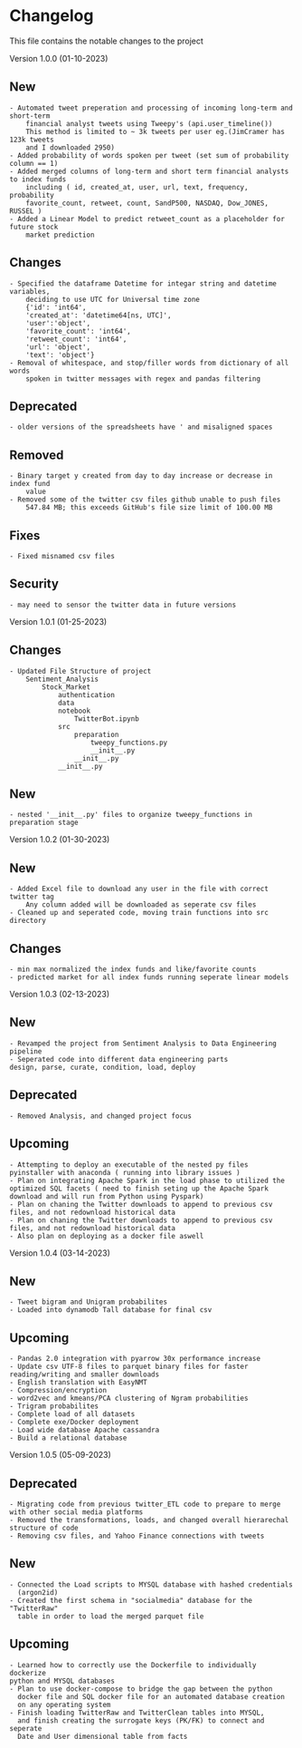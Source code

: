 # Changelog
This file contains the notable changes to the project

Version 1.0.0 (01-10-2023)
## New
    - Automated tweet preperation and processing of incoming long-term and short-term 
        financial analyst tweets using Tweepy's (api.user_timeline())
        This method is limited to ~ 3k tweets per user eg.(JimCramer has 123k tweets 
        and I downloaded 2950)
    - Added probability of words spoken per tweet (set sum of probability column == 1)
    - Added merged columns of long-term and short term financial analysts to index funds 
        including ( id, created_at, user, url, text, frequency, probability     
        favorite_count, retweet, count, SandP500, NASDAQ, Dow_JONES, RUSSEL )
    - Added a Linear Model to predict retweet_count as a placeholder for future stock
        market prediction

## Changes 
    - Specified the dataframe Datetime for integar string and datetime variables, 
        deciding to use UTC for Universal time zone
        {'id': 'int64',
        'created_at': 'datetime64[ns, UTC]',
        'user':'object',
        'favorite_count': 'int64',
        'retweet_count': 'int64',
        'url': 'object',
        'text': 'object'}
    - Removal of whitespace, and stop/filler words from dictionary of all words 
        spoken in twitter messages with regex and pandas filtering

## Deprecated
    - older versions of the spreadsheets have ' and misaligned spaces

## Removed
    - Binary target y created from day to day increase or decrease in index fund
        value
    - Removed some of the twitter csv files github unable to push files
        547.84 MB; this exceeds GitHub's file size limit of 100.00 MB
## Fixes
    - Fixed misnamed csv files

## Security
    - may need to sensor the twitter data in future versions


Version 1.0.1 (01-25-2023)

## Changes 
    - Updated File Structure of project
        Sentiment_Analysis
            Stock_Market
                authentication
                data
                notebook
                    TwitterBot.ipynb
                src
                    preparation
                        tweepy_functions.py
                        __init__.py
                    __init__.py
                __init__.py
## New
    - nested '__init__.py' files to organize tweepy_functions in preparation stage

Version 1.0.2 (01-30-2023)
## New

    - Added Excel file to download any user in the file with correct twitter tag
        Any column added will be downloaded as seperate csv files
    - Cleaned up and seperated code, moving train functions into src directory

## Changes 

    - min max normalized the index funds and like/favorite counts
    - predicted market for all index funds running seperate linear models

Version 1.0.3 (02-13-2023)
## New

    - Revamped the project from Sentiment Analysis to Data Engineering pipeline
    - Seperated code into different data engineering parts
    design, parse, curate, condition, load, deploy

## Deprecated

    - Removed Analysis, and changed project focus

## Upcoming
    - Attempting to deploy an executable of the nested py files pyinstaller with anaconda ( running into library issues )
    - Plan on integrating Apache Spark in the load phase to utilized the optimized SQL facets ( need to finish seting up the Apache Spark download and will run from Python using Pyspark)
    - Plan on chaning the Twitter downloads to append to previous csv files, and not redownload historical data
    - Plan on chaning the Twitter downloads to append to previous csv files, and not redownload historical data
    - Also plan on deploying as a docker file aswell

Version 1.0.4 (03-14-2023)
    
## New

    - Tweet bigram and Unigram probabilites
    - Loaded into dynamodb Tall database for final csv

## Upcoming
    
    - Pandas 2.0 integration with pyarrow 30x performance increase
    - Update csv UTF-8 files to parquet binary files for faster reading/writing and smaller downloads
    - English translation with EasyNMT
    - Compression/encryption
    - word2vec and kmeans/PCA clustering of Ngram probabilities
    - Trigram probabilites
    - Complete load of all datasets
    - Complete exe/Docker deployment
    - Load wide database Apache cassandra
    - Build a relational database

Version 1.0.5 (05-09-2023)

## Deprecated

    - Migrating code from previous twitter_ETL code to prepare to merge with other social media platforms
    - Removed the transformations, loads, and changed overall hierarechal structure of code
    - Removing csv files, and Yahoo Finance connections with tweets

## New

    - Connected the Load scripts to MYSQL database with hashed credentials 
      (argon2id)
    - Created the first schema in "socialmedia" database for the "TwitterRaw" 
      table in order to load the merged parquet file

## Upcoming

    - Learned how to correctly use the Dockerfile to individually dockerize 
    python and MYSQL databases
    - Plan to use docker-compose to bridge the gap between the python 
      docker file and SQL docker file for an automated database creation 
      on any operating system
    - Finish loading TwitterRaw and TwitterClean tables into MYSQL, 
      and finish creating the surrogate keys (PK/FK) to connect and seperate
      Date and User dimensional table from facts